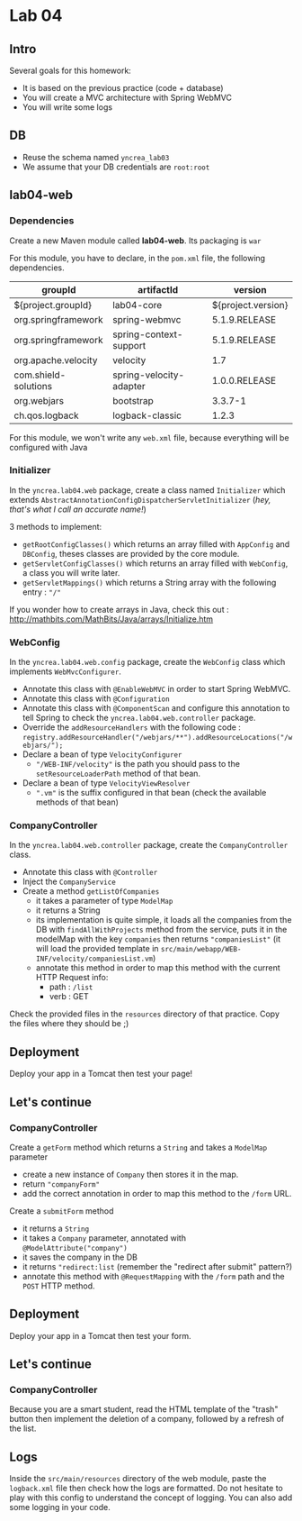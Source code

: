 # Lab 04

## Intro
Several goals for this homework:
* It is based on the previous practice (code + database)
* You will create a MVC architecture with Spring WebMVC 
* You will write some logs

## DB 
* Reuse the schema named `yncrea_lab03`
* We assume that your DB credentials are `root:root`

## lab04-web
### Dependencies
Create a new Maven module called **lab04-web**. Its packaging is `war`

For this module, you have to declare, in the `pom.xml` file, the following dependencies.

|groupId   |artifactId      |  version | 
|----------|-------------|------|
| ${project.groupId} | lab04-core | ${project.version}|
| org.springframework | spring-webmvc | 5.1.9.RELEASE | 
| org.springframework | spring-context-support | 5.1.9.RELEASE |
| org.apache.velocity | velocity | 1.7 | 
| com.shield-solutions | spring-velocity-adapter | 1.0.0.RELEASE |
| org.webjars | bootstrap | 3.3.7-1 | 
| ch.qos.logback | logback-classic | 1.2.3 | 


For this module, we won't write any `web.xml`  file, because everything will be configured with Java

### Initializer
In the `yncrea.lab04.web` package, create a class named `Initializer` which extends `AbstractAnnotationConfigDispatcherServletInitializer` (_hey, that's what I call an accurate name!_)

3 methods to implement:
- `getRootConfigClasses()` which returns an array filled with `AppConfig` and `DBConfig`, theses classes are provided by the core module.
- `getServletConfigClasses()` which returns an array filled with `WebConfig`, a class you will write later.
- `getServletMappings()` which returns a String array with the following entry : `"/"`

If you wonder how to create arrays in Java, check this out : http://mathbits.com/MathBits/Java/arrays/Initialize.htm

### WebConfig
In the `yncrea.lab04.web.config` package, create the `WebConfig` class which implements `WebMvcConfigurer`.
- Annotate this class with `@EnableWebMVC` in order to start Spring WebMVC.
- Annotate this class with `@Configuration`
- Annotate this class with `@ComponentScan` and configure this annotation to tell Spring to check the `yncrea.lab04.web.controller` package.
- Override the `addResourceHandlers` with the following code : `registry.addResourceHandler("/webjars/**").addResourceLocations("/webjars/");`
- Declare a bean of type `VelocityConfigurer`
  - `"/WEB-INF/velocity"` is the path you should pass to the `setResourceLoaderPath` method of that bean.
- Declare a bean of type `VelocityViewResolver`
  - `".vm"` is the suffix configured in that bean (check the available methods of that bean)
  
### CompanyController
In the `yncrea.lab04.web.controller` package, create the `CompanyController` class.
- Annotate this class with `@Controller`
- Inject the `CompanyService`
- Create a method `getListOfCompanies`
  - it takes a parameter of type `ModelMap`
  - it returns a String
  - its implementation is quite simple, it loads all the companies from the DB with `findAllWithProjects` method from the service, puts it in the modelMap with the key `companies` then returns `"companiesList"` (it will load the provided template in `src/main/webapp/WEB-INF/velocity/companiesList.vm`)
  - annotate this method in order to map this method with the current HTTP Request info:
    - path : `/list` 
    - verb : GET
  
Check the provided files in the `resources` directory of that practice. Copy the files where they should be ;)

## Deployment
Deploy your app in a Tomcat then test your page!

## Let's continue
### CompanyController

Create a `getForm` method which returns a `String` and takes a `ModelMap` parameter
- create a new instance of `Company` then stores it in the map.
- return `"companyForm"`
- add the correct annotation in order to map this method to the `/form` URL.

Create a `submitForm` method
- it returns a `String`
- it takes a `Company` parameter, annotated with `@ModelAttribute("company")`
- it saves the company in the DB
- it returns `"redirect:list` (remember the "redirect after submit" pattern?)
- annotate this method with `@RequestMapping` with the `/form` path and the `POST` HTTP method.

## Deployment
Deploy your app in a Tomcat then test your form.

## Let's continue
### CompanyController
Because you are a smart student, read the HTML template of the "trash" button then implement the deletion of a  company, followed by a refresh of the list.

## Logs
Inside the `src/main/resources` directory of the web module, paste the `logback.xml` file then check how the logs are formatted. Do not hesitate to play with this config to understand the concept of logging. You can also add some logging in your code.
